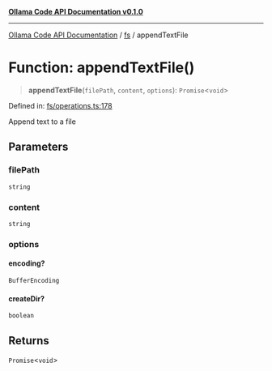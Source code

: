 [**Ollama Code API Documentation v0.1.0**](../../README.md)

***

[Ollama Code API Documentation](../../modules.md) / [fs](../README.md) / appendTextFile

# Function: appendTextFile()

> **appendTextFile**(`filePath`, `content`, `options`): `Promise`\<`void`\>

Defined in: [fs/operations.ts:178](https://github.com/erichchampion/ollama-code/blob/affe7d5f274db61281678933960f6b13bf0d7a5f/ollama-code/src/fs/operations.ts#L178)

Append text to a file

## Parameters

### filePath

`string`

### content

`string`

### options

#### encoding?

`BufferEncoding`

#### createDir?

`boolean`

## Returns

`Promise`\<`void`\>
